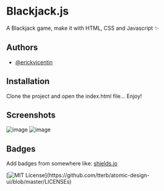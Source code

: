 # Blackjack.js

A Blackjack game, make it with HTML, CSS and Javascript ✨


## Authors

- [@erickvicentin](https://www.github.com/erickvicentin)


## Installation

Clone the project and open the index.html file... Enjoy!

## Screenshots
![image](https://user-images.githubusercontent.com/54728319/163733275-94c9bc05-d088-4041-a0f7-f264e88d51c4.png)
![image](https://user-images.githubusercontent.com/54728319/163733296-3ea93ffe-9e31-4be7-a8b4-32f9fb17d7ec.png)

    
## Badges

Add badges from somewhere like: [shields.io](https://shields.io/)

[![MIT License](https://img.shields.io/apm/l/atomic-design-ui.svg?)](https://github.com/tterb/atomic-design-ui/blob/master/LICENSEs)

